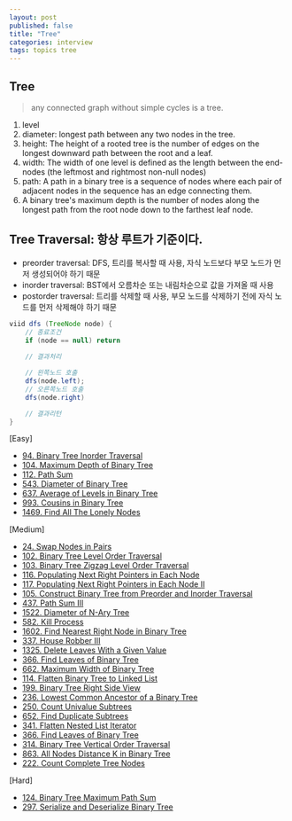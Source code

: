 ```yaml
---
layout: post
published: false
title: "Tree"
categories: interview
tags: topics tree
---
```


## Tree
> any connected graph without simple cycles is a tree.

1. level
2. diameter: longest path between any two nodes in the tree. 
3. height: The height of a rooted tree is the number of edges on the longest downward path between the root and a leaf.
4. width: The width of one level is defined as the length between the end-nodes (the leftmost and rightmost non-null nodes)
5. path: A path in a binary tree is a sequence of nodes where each pair of adjacent nodes in the sequence has an edge connecting them.
6. A binary tree's maximum depth is the number of nodes along the longest path from the root node down to the farthest leaf node.

## Tree Traversal: 항상 루트가 기준이다.
- preorder traversal: DFS, 트리를 복사할 때 사용, 자식 노드보다 부모 노드가 먼저 생성되어야 하기 때문
- inorder traversal: BST에서 오름차순 또는 내림차순으로 값을 가져올 때 사용
- postorder traversal: 트리를 삭제할 때 사용, 부모 노드를 삭제하기 전에 자식 노드를 먼저 삭제해야 하기 때문

```java
viid dfs (TreeNode node) {
    // 종료조건
    if (node == null) return
    
    // 결과처리

    // 왼쪽노드 호출
    dfs(node.left);
    // 오른쪽노드 호출
    dfs(node.right)

    // 결과리턴
}
```

[Easy]
- [94. Binary Tree Inorder Traversal](/interview/2023/02/20/binary-tree-inorder-traversal/)
- [104. Maximum Depth of Binary Tree](/interview/2023/05/22/maximum-depth-of-binary-tree/)
- [112. Path Sum](/interview/2023/05/22/path-sum/)
- [543. Diameter of Binary Tree](/interview/2023/05/22/diameter-of-binary-tree/)
- [637. Average of Levels in Binary Tree](/interview/2023/05/25/average-of-levels-in-binary-tree/)
- [993. Cousins in Binary Tree](/interview/2023/05/22/cousins-in-binary-tree/)
- [1469. Find All The Lonely Nodes](/interview/2023/04/19/find-all-the-lonely-nodes/)

[Medium]
- [24. Swap Nodes in Pairs](/interview/2023/05/22/swap-nodes-in-pairs)
- [102. Binary Tree Level Order Traversal](/interview/2023/05/22/binary-tree-level-order-traversal/)
- [103. Binary Tree Zigzag Level Order Traversal](/interview/2023/04/13/binary-tree-zigzag-level-order-traversal/)
- [116. Populating Next Right Pointers in Each Node](/interview/2023/05/22/populating-next-right-pointers-in-each-node/)
- [117. Populating Next Right Pointers in Each Node II](/interview/2023/05/22/populating-next-right-pointers-in-each-node-ii/)
- [105. Construct Binary Tree from Preorder and Inorder Traversal](/interview/2023/04/11/construct-binary-tree-from-preorder-and-inorder-traversal/)
- [437. Path Sum III](/interview/2023/04/12/path-sum-iii/)
- [1522. Diameter of N-Ary Tree](/interview/2023/05/22/diameter-of-n-ary-tree/)
- [582. Kill Process](/interview/2023/05/22/kill-process/)
- [1602. Find Nearest Right Node in Binary Tree](/interview/2023/05/22/find-nearest-right-node-in-binary-tree/)
- [337. House Robber III](/interview/2023/05/22/house-robber-iii/)
- [1325. Delete Leaves With a Given Value](/interview/2023/05/22/delete-leaves-with-a-given-value/)
- [366. Find Leaves of Binary Tree](/interview/2023/05/22/find-leaves-of-binary-tree/)
- [662. Maximum Width of Binary Tree](/interview/2023/04/11/maximum-width-of-binary-tree/)
- [114. Flatten Binary Tree to Linked List](/interview/2023/05/22/flatten-binary-tree-to-linked-list/)
- [199. Binary Tree Right Side View](/interview/2023/05/22/binary-tree-right-side-view/)
- [236. Lowest Common Ancestor of a Binary Tree](/interview/2023/05/22/lowest-common-ancestor-of-a-binary-tree/)
- [250. Count Univalue Subtrees](/interview/2023/05/22/count-univalue-subtrees/)
- [652. Find Duplicate Subtrees](/interview/2023/05/22/find-duplicate-subtrees/)
- [341. Flatten Nested List Iterator](/interview/2023/05/22/flatten-nested-list-iterator/)
- [366. Find Leaves of Binary Tree](/interview/2023/05/22/find-leaves-of-binary-tree/)
- [314. Binary Tree Vertical Order Traversal](/interview/2023/05/22/binary-tree-vertical-order-traversal/)
- [863. All Nodes Distance K in Binary Tree](/interview/2023/05/23/all-nodes-distance-k-in-binary-tree/)
- [222. Count Complete Tree Nodes](/interview/2023/05/30//count-complete-tree-nodes/)

[Hard]
- [124. Binary Tree Maximum Path Sum](/interview/2023/05/22/binary-tree-maximum-path-sum/)
- [297. Serialize and Deserialize Binary Tree](/interview/2023/05/22/serialize-and-deserialize-binary-tree/)